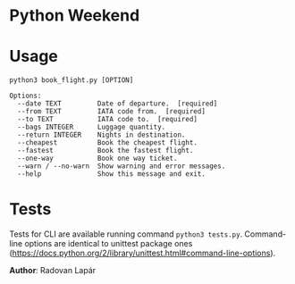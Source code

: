 Python Weekend
===================

# Usage

```
python3 book_flight.py [OPTION]

Options:
  --date TEXT         Date of departure.  [required]
  --from TEXT         IATA code from.  [required]
  --to TEXT           IATA code to.  [required]
  --bags INTEGER      Luggage quantity.
  --return INTEGER    Nights in destination.
  --cheapest          Book the cheapest flight.
  --fastest           Book the fastest flight.
  --one-way           Book one way ticket.
  --warn / --no-warn  Show warning and error messages.
  --help              Show this message and exit.
```
# Tests

Tests for CLI are available running command `python3 tests.py`. Command-line options are identical to unittest package ones (https://docs.python.org/2/library/unittest.html#command-line-options).

**Author**: Radovan Lapár
